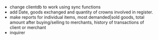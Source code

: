 - change clientdb to work using sync functions
- add Date, goods exchanged and quantity of crowns involved in register.
- make reports for individual items, most demanded|sold goods, total amount after buying/selling to merchants, history of transactions of client or merchant
- inquirer
